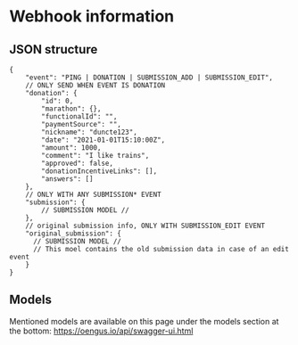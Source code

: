 # Webhook information

## JSON structure
```json5
{
    "event": "PING | DONATION | SUBMISSION_ADD | SUBMISSION_EDIT",
    // ONLY SEND WHEN EVENT IS DONATION
    "donation": {
        "id": 0,
        "marathon": {},
        "functionalId": "",
        "paymentSource": "",
        "nickname": "duncte123",
        "date": "2021-01-01T15:10:00Z",
        "amount": 1000,
        "comment": "I like trains",
        "approved": false,
        "donationIncentiveLinks": [],
        "answers": [] 
    },
    // ONLY WITH ANY SUBMISSION* EVENT
    "submission": {
        // SUBMISSION MODEL //
    },
    // original submission info, ONLY WITH SUBMISSION_EDIT EVENT
    "original_submission": {
      // SUBMISSION MODEL //
      // This moel contains the old submission data in case of an edit event
    }
}
```

## Models
Mentioned models are available on this page under the models section at the bottom: https://oengus.io/api/swagger-ui.html
